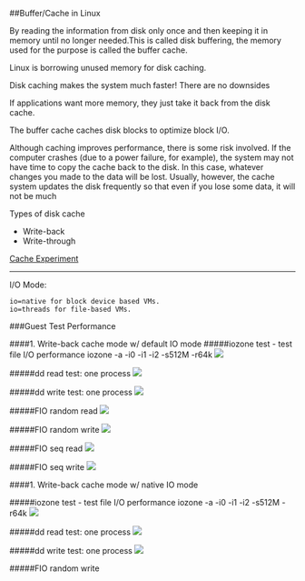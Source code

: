 ##Buffer/Cache in Linux

By reading the information from disk only once and then keeping it in memory until no longer needed.This is called disk buffering, the memory used for the purpose is called the buffer cache.

Linux is borrowing unused memory for disk caching.

Disk caching makes the system much faster! There are no downsides

If applications want more memory, they just take it back from the disk cache.

The buffer cache caches disk blocks to optimize block I/O.

Although caching improves performance, there is some risk involved. If the computer crashes (due to a power failure, for example), the system may not have time to copy the cache back to the disk. In this case, whatever changes you made to the data will be lost. Usually, however, the cache system updates the disk frequently so that even if you lose some data, it will not be much

Types of disk cache

  - Write-back
  - Write-through

[Cache Experiment](http://www.linuxatemyram.com/play.html)


- - - 

I/O Mode:

    io=native for block device based VMs.
    io=threads for file-based VMs.


###Guest Test Performance

####1. Write-back cache mode w/ default IO mode
#####iozone test - test file I/O performance
iozone -a -i0 -i1 -i2 -s512M -r64k
<img src="http://i.imgur.com/EYuZM6Q.png">


#####dd read test: one process
<img src="http://i.imgur.com/zvr8qjC.png">


#####dd write test: one process
<img src="http://i.imgur.com/jcQQvBO.png">


#####FIO random read
<img src="http://i.imgur.com/Z2gPgax.png">



#####FIO random write
<img src="http://prntscr.com/8vfovd">


#####FIO seq read
<img src="http://i.imgur.com/t6Dxw3r.png">


#####FIO seq write
<img src="http://i.imgur.com/d2Y8IiA.png">

####1. Write-back cache mode w/ native IO mode

#####iozone test - test file I/O performance
iozone -a -i0 -i1 -i2 -s512M -r64k
<img src="http://i.imgur.com/8WVF9MP.png">

#####dd read test: one process
<img src="http://i.imgur.com/I19hpTs.png">

#####dd write test: one process
<img src="http://i.imgur.com/aDx7qlJ.png">


#####FIO random write
<img src="">

